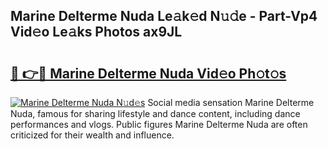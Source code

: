 ## Marine Delterme Nuda Le𝚊k𝚎d N𝚞𝚍e - Part-Vp4 Vid𝚎o Le𝚊ks Photos ax9JL

# <h2><a href="http://fbf5qr5.evod.top/?m=Marine+Delterme+Nuda">🔗 👉🔴 Marine Delterme Nuda Vid𝚎o Ph𝚘t𝚘s</a></h2>

[![Marine Delterme Nuda N𝚞d𝚎s](https://i.imgur.com/8V9OHl7.gif)](http://fbf5qr5.evod.top/?m=Marine+Delterme+Nuda)
Social media sensation Marine Delterme Nuda, famous for sharing lifestyle and dance content, including dance performances and vlogs. Public figures Marine Delterme Nuda are often criticized for their wealth and influence. 
